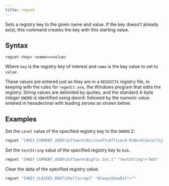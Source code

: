 ```yaml
---
title: regset
---
```


Sets a registry key to the given name and value. If the key doesn’t already
exist, this command creates the key with this starting value.

## Syntax

    regset <key> <name>=<value>

Where `key` is the registry key of interest and `name` is the key value to set
to `value`.

These values are entered just as they are in a `REGEDIT4` registry file,
in keeping with the rules for `regedit.exe`, the Windows program that edits the
registry. String values are delimited by quotes, and the standard 4-byte integer
`DWORD` is identified using dword: followed by the numeric value entered in
hexadecimal with leading zeroes as shown below.

## Examples

Set the `Level` value of the specified registry key to the `DWORD` 2:

```actionscript
regset "[HKEY_CURRENT_USER\Software\Microsoft\Office\9.0\Word\Security]" "Level"=dword:00000002
```

Set the `testString` value of the specified registry key to `bob`.

```actionscript
regset "[HKEY_CURRENT_USER\Software\BigFix Inc.]" "testString"="bob"
```

Clear the data of the specified registry value. 

```actionscript
regset "[HKEY_CLASSES_ROOT\ShellScrap]" "AlwaysShowExt"=""
```
